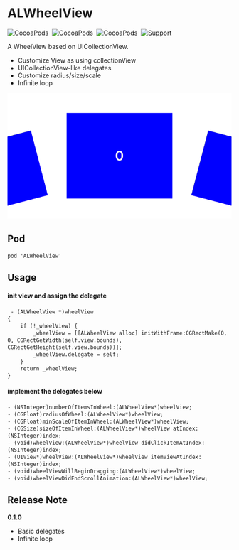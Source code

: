 # ALWheelView
[![CocoaPods](https://img.shields.io/cocoapods/l/ALWheelView.svg)](https://raw.githubusercontent.com/AshStill/ALWheelView/master/README.md)&nbsp;
[![CocoaPods](https://img.shields.io/cocoapods/v/ALWheelView.svg)](http://cocoapods.org/?q=ALWheelView)&nbsp;
[![CocoaPods](https://img.shields.io/cocoapods/p/ALWheelView.svg)](http://cocoapods.org/?q=ALWheelView)&nbsp;
[![Support](https://img.shields.io/badge/support-iOS%207%2B-blue.svg)]()&nbsp;

A WheelView based on UICollectionView.
* Customize View as using collectionView
* UICollectionView-like delegates
* Customize radius/size/scale
* Infinite loop

![image](https://github.com/AshStill/ALWheelView/blob/master/screenshot.gif)

## Pod
    pod 'ALWheelView'

## Usage
#### init view and assign the delegate
     - (ALWheelView *)wheelView
    {
        if (!_wheelView) {
            _wheelView = [[ALWheelView alloc] initWithFrame:CGRectMake(0, 0, CGRectGetWidth(self.view.bounds), CGRectGetHeight(self.view.bounds))];
            _wheelView.delegate = self;
        }
        return _wheelView;
    }
    
#### implement the delegates below
    - (NSInteger)numberOfItemsInWheel:(ALWheelView*)wheelView;
    - (CGFloat)radiusOfWheel:(ALWheelView*)wheelView;
    - (CGFloat)minScaleOfItemInWheel:(ALWheelView*)wheelView;
    - (CGSize)sizeOfItemInWheel:(ALWheelView*)wheelView atIndex:(NSInteger)index;
    - (void)wheelView:(ALWheelView*)wheelView didClickItemAtIndex:(NSInteger)index;
    - (UIView*)wheelView:(ALWheelView*)wheelView itemViewAtIndex:(NSInteger)index;
    - (void)wheelViewWillBeginDragging:(ALWheelView*)wheelView;
    - (void)wheelViewDidEndScrollAnimation:(ALWheelView*)wheelView;


## Release Note

**0.1.0**
* Basic delegates
* Infinite loop
